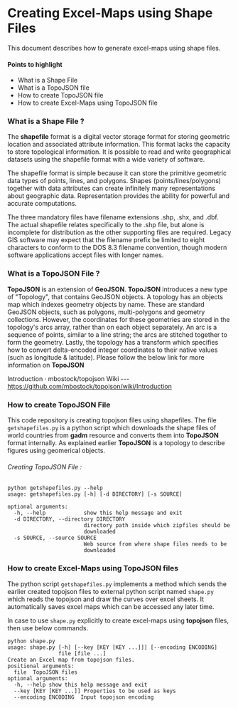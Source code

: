 
# Creating Excel-Maps using Shape Files

This document describes how to generate excel-maps using shape files.

#### Points to highlight
* What is a Shape File 
* What is a TopoJSON file 
* How to create TopoJSON file
* How to create Excel-Maps using TopoJSON file

### What is a Shape File ?

The **shapefile** format is a digital vector storage format for storing geometric location and associated attribute information. This format lacks the capacity to store topological information. It is possible to read and write geographical datasets using the shapefile format with a wide variety of software.

The shapefile format is simple because it can store the primitive geometric data types of points, lines, and polygons. Shapes (points/lines/polygons) together with data attributes can create infinitely many representations about geographic data. Representation provides the ability for powerful and accurate computations.

The three mandatory files have filename extensions .shp, .shx, and .dbf. The actual shapefile relates specifically to the .shp file, but alone is incomplete for distribution as the other supporting files are required. Legacy GIS software may expect that the filename prefix be limited to eight characters to conform to the DOS 8.3 filename convention, though modern software applications accept files with longer names.


### What is a TopoJSON File ?
**TopoJSON**  is an extension of **GeoJSON**. **TopoJSON** introduces a new type of "Topology", that contains GeoJSON objects. A topology has an objects map which indexes geometry objects by name. These are standard GeoJSON objects, such as polygons, multi-polygons and geometry collections. However, the coordinates for these geometries are stored in the topology's arcs array, rather than on each object separately. An arc is a sequence of points, similar to a line string; the arcs are stitched together to form the geometry. Lastly, the topology has a transform which specifies how to convert delta-encoded integer coordinates to their native values (such as longitude & latitude).
Please follow the below link for more information on **TopoJSON** 

Introduction · mbostock/topojson Wiki ---   https://github.com/mbostock/topojson/wiki/Introduction

### How to create TopoJSON File
This code repository is creating topojson files using shapefiles. The file ```getshapefiles.py``` is a python script which downloads the shape files of world countries from **gadm** resource and converts them into **TopoJSON** format internally. As explained earlier **TopoJSON** is a topology to describe figures using geomerical objects.

###### Creating TopoJSON File :
####
``` 
python getshapefiles.py --help
usage: getshapefiles.py [-h] [-d DIRECTORY] [-s SOURCE]

optional arguments:
  -h, --help            show this help message and exit
  -d DIRECTORY, --directory DIRECTORY
                        directory path inside which zipfiles should be
                        downloaded
  -s SOURCE, --source SOURCE
                        Web source from where shape files needs to be
                        downloaded

 ```

### How to create Excel-Maps using TopoJSON files
The python script ```getshapefiles.py``` implements a method which sends the earlier created topojson files to external python script named ``shape.py`` which reads the topojson and draw the curves over excel sheets. It automatically saves excel maps which can be accessed any later time.

In case to use ``shape.py`` explicitly to create excel-maps using **topojson** files, then use below commands.

```
python shape.py
usage: shape.py [-h] [--key [KEY [KEY ...]]] [--encoding ENCODING]
                file [file ...]
Create an Excel map from topojson files.
positional arguments:
  file  TopoJSON files
optional arguments:
  -h, --help show this help message and exit
  --key [KEY [KEY ...]] Properties to be used as keys
  --encoding ENCODING  Input topojson encoding
```